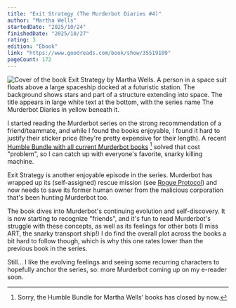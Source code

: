 ```yaml
---
title: "Exit Strategy (The Murderbot Diaries #4)"
author: "Martha Wells"
startedDate: "2025/10/24"
finishedDate: "2025/10/27"
rating: 3
edition: "Ebook"
link: "https://www.goodreads.com/book/show/35519109"
pageCount: 172
---
```


![Cover of the book Exit Strategy by Martha Wells. A person in a space suit floats above a large spaceship docked at a futuristic station. The background shows stars and part of a structure extending into space. The title appears in large white text at the bottom, with the series name The Murderbot Diaries in yellow beneath it.](https://m.media-amazon.com/images/S/compressed.photo.goodreads.com/books/1518642623i/35519109.jpg)

I started reading the Murderbot series on the strong recommendation of a friend/teammate, and while I found the books enjoyable, I found it hard to justify their sticker price (they're pretty expensive for their length). A recent [Humble Bundle with all current Murderbot books](https://www.humblebundle.com/books/martha-wells-murderbot-and-more-tor-books) [^1] solved that cost "problem", so I can catch up with everyone's favorite, snarky killing machine.

Exit Strategy is another enjoyable episode in the series. Murderbot has wrapped up its (self-assigned) rescue mission (see [Rogue Protocol](/books/rogue-protocol---martha-wells)) and now needs to save its former human owner from the malicious corporation that's been hunting Murderbot too.

The book dives into Murderbot's continuing evolution and self-discovery. It is now starting to recognize "friends", and it's fun to read Murderbot's struggle with these concepts, as well as its feelings for other bots (I miss ART, the snarky transport ship!) I do find the overall plot across the books a bit hard to follow though, which is why this one rates lower than the previous book in the series.

Still... I like the evolving feelings and seeing some recurring characters to hopefully anchor the series, so: more Murderbot coming up on my e-reader soon.

[^1]: Sorry, the Humble Bundle for Martha Wells' books has closed by now.